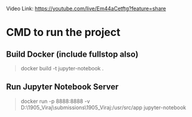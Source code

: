 Video Link: https://youtube.com/live/Em44aCetftg?feature=share

# CMD to run the project

## Build Docker (include fullstop also)

> docker build -t jupyter-notebook .

## Run Jupyter Notebook Server

> docker run -p 8888:8888 -v D:\1905_Viraj\submissions\1905_Viraj:/usr/src/app jupyter-notebook